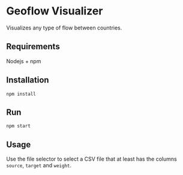 # Geoflow Visualizer

Visualizes any type of flow between countries.

## Requirements

Nodejs + npm

## Installation

`npm install`

## Run

`npm start`

## Usage

Use the file selector to select a CSV file that at least has the columns `source`, `target` and `weight`.
